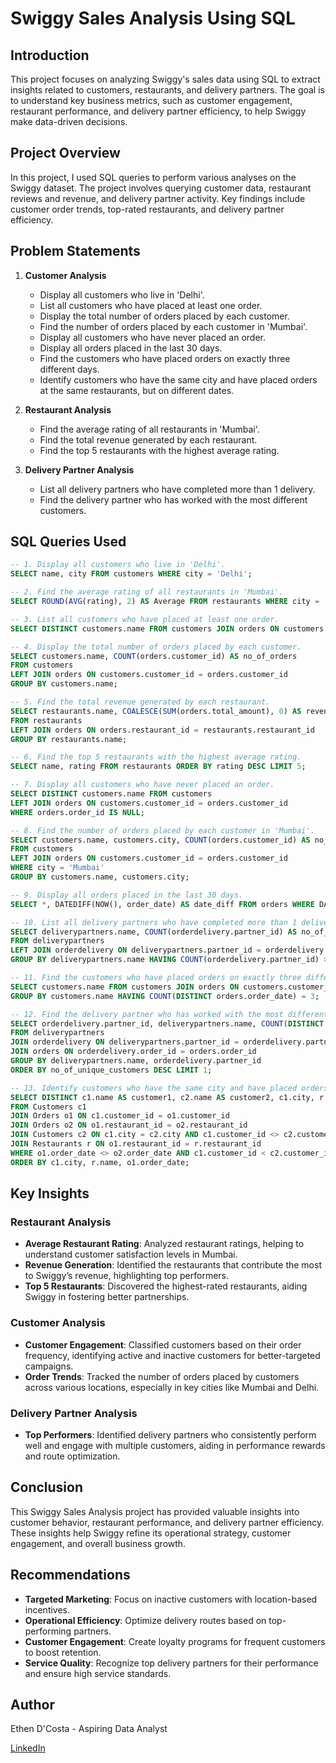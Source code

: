 # Swiggy Sales Analysis Using SQL

## Introduction

This project focuses on analyzing Swiggy's sales data using SQL to extract insights related to customers, restaurants, and delivery partners. The goal is to understand key business metrics, such as customer engagement, restaurant performance, and delivery partner efficiency, to help Swiggy make data-driven decisions.

## Project Overview

In this project, I used SQL queries to perform various analyses on the Swiggy dataset. The project involves querying customer data, restaurant reviews and revenue, and delivery partner activity. Key findings include customer order trends, top-rated restaurants, and delivery partner efficiency.

## Problem Statements

1. **Customer Analysis**
   - Display all customers who live in 'Delhi'.
   - List all customers who have placed at least one order.
   - Display the total number of orders placed by each customer.
   - Find the number of orders placed by each customer in 'Mumbai'.
   - Display all customers who have never placed an order.
   - Display all orders placed in the last 30 days.
   - Find the customers who have placed orders on exactly three different days.
   - Identify customers who have the same city and have placed orders at the same restaurants, but on different dates.

2. **Restaurant Analysis**
   - Find the average rating of all restaurants in 'Mumbai'.
   - Find the total revenue generated by each restaurant.
   - Find the top 5 restaurants with the highest average rating.

3. **Delivery Partner Analysis**
   - List all delivery partners who have completed more than 1 delivery.
   - Find the delivery partner who has worked with the most different customers.

## SQL Queries Used

```sql
-- 1. Display all customers who live in 'Delhi'.
SELECT name, city FROM customers WHERE city = 'Delhi';

-- 2. Find the average rating of all restaurants in 'Mumbai'.
SELECT ROUND(AVG(rating), 2) AS Average FROM restaurants WHERE city = 'Mumbai';

-- 3. List all customers who have placed at least one order.
SELECT DISTINCT customers.name FROM customers JOIN orders ON customers.customer_id = orders.customer_id;

-- 4. Display the total number of orders placed by each customer.
SELECT customers.name, COUNT(orders.customer_id) AS no_of_orders
FROM customers
LEFT JOIN orders ON customers.customer_id = orders.customer_id
GROUP BY customers.name;

-- 5. Find the total revenue generated by each restaurant.
SELECT restaurants.name, COALESCE(SUM(orders.total_amount), 0) AS revenue
FROM restaurants
LEFT JOIN orders ON orders.restaurant_id = restaurants.restaurant_id
GROUP BY restaurants.name;

-- 6. Find the top 5 restaurants with the highest average rating.
SELECT name, rating FROM restaurants ORDER BY rating DESC LIMIT 5;

-- 7. Display all customers who have never placed an order.
SELECT DISTINCT customers.name FROM customers
LEFT JOIN orders ON customers.customer_id = orders.customer_id
WHERE orders.order_id IS NULL;

-- 8. Find the number of orders placed by each customer in 'Mumbai'.
SELECT customers.name, customers.city, COUNT(orders.customer_id) AS no_of_orders
FROM customers
LEFT JOIN orders ON customers.customer_id = orders.customer_id
WHERE city = 'Mumbai'
GROUP BY customers.name, customers.city;

-- 9. Display all orders placed in the last 30 days.
SELECT *, DATEDIFF(NOW(), order_date) AS date_diff FROM orders WHERE DATEDIFF(NOW(), order_date) <= 30;

-- 10. List all delivery partners who have completed more than 1 delivery.
SELECT deliverypartners.name, COUNT(orderdelivery.partner_id) AS no_of_deliveries
FROM deliverypartners
LEFT JOIN orderdelivery ON deliverypartners.partner_id = orderdelivery.partner_id
GROUP BY deliverypartners.name HAVING COUNT(orderdelivery.partner_id) > 1;

-- 11. Find the customers who have placed orders on exactly three different days.
SELECT customers.name FROM customers JOIN orders ON customers.customer_id = orders.customer_id
GROUP BY customers.name HAVING COUNT(DISTINCT orders.order_date) = 3;

-- 12. Find the delivery partner who has worked with the most different customers.
SELECT orderdelivery.partner_id, deliverypartners.name, COUNT(DISTINCT orders.customer_id) AS no_of_unique_customers
FROM deliverypartners
JOIN orderdelivery ON deliverypartners.partner_id = orderdelivery.partner_id
JOIN orders ON orderdelivery.order_id = orders.order_id
GROUP BY deliverypartners.name, orderdelivery.partner_id
ORDER BY no_of_unique_customers DESC LIMIT 1;

-- 13. Identify customers who have the same city and have placed orders at the same restaurants, but on different dates.
SELECT DISTINCT c1.name AS customer1, c2.name AS customer2, c1.city, r.name AS restaurant, o1.order_date AS order_date1, o2.order_date AS order_date2
FROM Customers c1
JOIN Orders o1 ON c1.customer_id = o1.customer_id
JOIN Orders o2 ON o1.restaurant_id = o2.restaurant_id
JOIN Customers c2 ON c1.city = c2.city AND c1.customer_id <> c2.customer_id AND o2.customer_id = c2.customer_id
JOIN Restaurants r ON o1.restaurant_id = r.restaurant_id
WHERE o1.order_date <> o2.order_date AND c1.customer_id < c2.customer_id
ORDER BY c1.city, r.name, o1.order_date;
```

## Key Insights

### Restaurant Analysis
- **Average Restaurant Rating**: Analyzed restaurant ratings, helping to understand customer satisfaction levels in Mumbai.
- **Revenue Generation**: Identified the restaurants that contribute the most to Swiggy’s revenue, highlighting top performers.
- **Top 5 Restaurants**: Discovered the highest-rated restaurants, aiding Swiggy in fostering better partnerships.

### Customer Analysis
- **Customer Engagement**: Classified customers based on their order frequency, identifying active and inactive customers for better-targeted campaigns.
- **Order Trends**: Tracked the number of orders placed by customers across various locations, especially in key cities like Mumbai and Delhi.

### Delivery Partner Analysis
- **Top Performers**: Identified delivery partners who consistently perform well and engage with multiple customers, aiding in performance rewards and route optimization.

## Conclusion

This Swiggy Sales Analysis project has provided valuable insights into customer behavior, restaurant performance, and delivery partner efficiency. These insights help Swiggy refine its operational strategy, customer engagement, and overall business growth.

## Recommendations
- **Targeted Marketing**: Focus on inactive customers with location-based incentives.
- **Operational Efficiency**: Optimize delivery routes based on top-performing partners.
- **Customer Engagement**: Create loyalty programs for frequent customers to boost retention.
- **Service Quality**: Recognize top delivery partners for their performance and ensure high service standards.

## Author

Ethen D'Costa - Aspiring Data Analyst

[LinkedIn](https://www.linkedin.com/in/ethendcosta)
